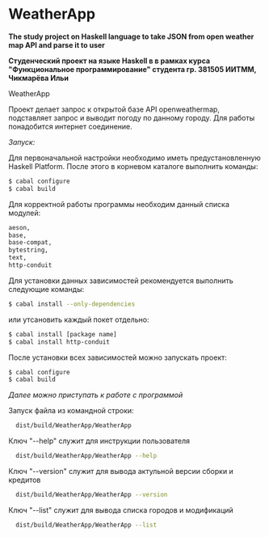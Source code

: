 # WeatherApp

**The study project on Haskell language to take JSON from open weather map API and parse it to user**

**Студенческий проект на языке Haskell в в рамках курса "Функциональное программирование" студента гр. 381505 ИИТММ, Чикмарёва Ильи**

WeatherApp

Проект делает запрос к открытой базе API openweathermap, подставляет запрос и выводит погоду по данному городу. Для работы понадобится интернет соединение.

*Запуск:*

Для первоначальной настройки необходимо иметь предустановленную Haskell Platform. После этого в корневом каталоге выполнить команды:

```bash
$ cabal configure
$ cabal build
```

Для корректной работы программы необходим данный списка модулей:

```bash
aeson,
base,
base-compat,
bytestring,
text,
http-conduit
```

Для установки данных зависимостей рекомендуется выполнить следующие команды:

```bash
$ cabal install --only-dependencies
```

или утсановить каждый покет отдельно:

```bash
$ cabal install [package name]
$ cabal install http-conduit
```

После установки всех зависимостей можно запускать проект:

```bash
$ cabal configure
$ cabal build
```

*Далее можно приступать к работе с программой*

Запуск файла из командной строки:

```bash
  dist/build/WeatherApp/WeatherApp
```

Ключ "--help" служит для инструкции пользователя

```bash
  dist/build/WeatherApp/WeatherApp --help
```

Ключ "--version" служит для вывода актульной версии сборки и кредитов

```bash
  dist/build/WeatherApp/WeatherApp --version
```

Ключ "--list" служит для вывода списка городов и модификаций

```bash
  dist/build/WeatherApp/WeatherApp --list
```

